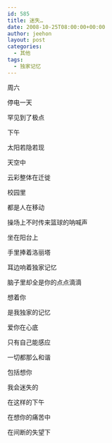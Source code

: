 ```yaml
---
id: 585
title: 迷失…
date: 2008-10-25T08:00:00+00:00
author: jeehon
layout: post
categories:
  - 其他
tags:
  - 独家记忆
---
```

周六
  
停电一天
  
罕见到了极点
  
下午
  
太阳若隐若现
  
天空中
  
云彩整体在迁徙
  
校园里
  
都是人在移动
  
操场上不时传来篮球的呐喊声
  
坐在阳台上
  
手里捧着洛丽塔
  
耳边响着独家记忆
  
脑子里却全是你的点点滴滴
  
想着你
  
是我独家的记忆
  
爱你在心底
  
只有自己能感应
  
一切都那么和谐
  
包括想你
  
我会迷失的
  
在这样的下午
  
在想你的痛苦中
  
在间断的失望下